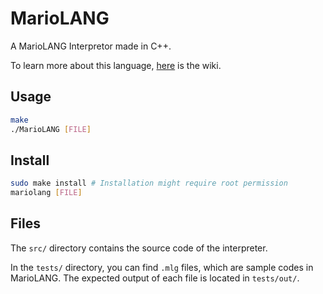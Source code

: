 # MarioLANG

A MarioLANG Interpretor made in C++.

To learn more about this language, [here](http://esolangs.org/wiki/MarioLANG) is the wiki.

## Usage

```bash
make
./MarioLANG [FILE]
```

## Install

```bash
sudo make install # Installation might require root permission
mariolang [FILE]
```

## Files

The `src/` directory contains the source code of the interpreter.

In the `tests/` directory, you can find `.mlg` files, which are sample codes in MarioLANG. The expected output of each file is located in `tests/out/`.